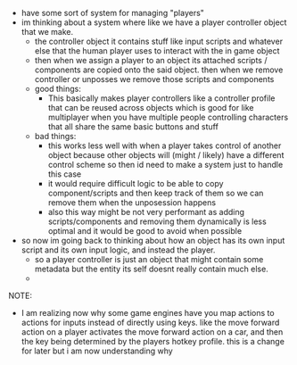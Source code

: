- have some sort of system for managing "players"
- im thinking about a system where like we have a player controller object that we make.
	- the controller object it contains stuff like input scripts and whatever else that the human player uses to interact with the in game object
	- then when we assign a player to an object its attached scripts / components are copied onto the said object. then when we remove controller or unposses we remove those scripts and components
	- good things: 
		- This basically makes player controllers like a controller profile that can be reused across objects which is good for like multiplayer when you have multiple people controlling characters that all share the same basic buttons and stuff
	- bad things:
		- this works less well with when a player takes control of another object because other objects will (might / likely) have a different control scheme so then id need to make a system just to handle this case
		- it would require difficult logic to be able to copy component/scripts and then keep track of them so we can remove them when the unposession happens
		- also this way might be not very performant as adding  scripts/components and removing them dynamically is less optimal and it would be good to avoid when possible 
- so now im going back to thinking about how an object has its own input script and its own input logic, and instead the player.
	- so a player controller is just an object that might contain some metadata but the entity its self doesnt really contain much else.
	- 

NOTE:
- I am realizing now why some game engines have you map actions to actions for inputs instead of directly using keys. like the move forward action on a player activates the move forward action on a car, and then the key being determined by the players hotkey profile. this is a change for later but i am now understanding why